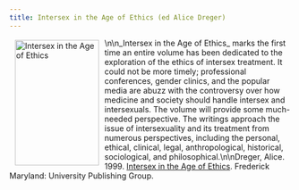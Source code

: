 ```yaml
---
title: Intersex in the Age of Ethics (ed Alice Dreger)
---
```


<a href="http://www.amazon.com/exec/obidos/ASIN/1555721001/intersexsocietyo/" target="amazon"><img src="/img/store/dregerethics.gif" width=150 height=225 alt="Intersex in the Age of Ethics" align=left hspace=10 vspace=3></a>\n\n_Intersex in the Age of Ethics_ marks the first time an entire volume has been dedicated to the exploration of the ethics of intersex treatment. It could not be more timely; professional conferences, gender clinics, and the popular media are abuzz with the controversy over how medicine and society should handle intersex and intersexuals. The volume will provide some much-needed perspective. The writings approach the issue of intersexuality and its treatment from numerous perspectives, including the personal, ethical, clinical, legal, anthropological, historical, sociological, and philosophical.\n\nDreger, Alice. 1999. <a href="http://www.amazon.com/exec/obidos/ASIN/1555721001/intersexsocietyo/" target="amazon">Intersex in the Age of Ethics</a>. Frederick Maryland: University Publishing Group.